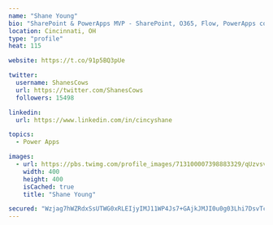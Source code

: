 ```yaml
---
name: "Shane Young"
bio: "SharePoint & PowerApps MVP - SharePoint, O365, Flow, PowerApps consulting? @PowerApps911 | Pure Snark? You found it."
location: Cincinnati, OH
type: "profile"
heat: 115

website: https://t.co/91p5BQ3pUe

twitter:
  username: ShanesCows
  url: https://twitter.com/ShanesCows
  followers: 15498

linkedin:
  url: https://www.linkedin.com/in/cincyshane

topics:
  - Power Apps

images:
  - url: https://pbs.twimg.com/profile_images/713100007398883329/qUzvsvQ3_400x400.jpg
    width: 400
    height: 400
    isCached: true
    title: "Shane Young"

secured: "Wzjag7hWZRdxSsUTWG0xRLEIjyIMJ11WP4Js7+GAjkJMJI0u0g03Lhi7DsvTcdWgcpnxRAFlZb11OJ8q0UPmI4S8huXWKr4cK0tLO/u3MNBx6W4WRvRNkiUIuRy+J++X8+Wu5o0XkWUYiiQ5lLYn3k9DXQr5rMlSUIJV2ya+MR3BSTOqYZezM9R4VwAfJRdZq/hJ7sQaEv5RrpXiEYWswMbFrkQvxh6dAXY9m4lqlnU5spfIhXYwF3fZbqkaE7ZTKXm68uLVG+Mno04dh5i5yQGu/OtFI8sZuNc0lvw0/MfPSvKhMxg0oQfBePRSf66ew8Ys+lBSWnK2ly83zhmi1hvtaz0czHA5Z7sHa9zQEeS7jWExP4mu5bpvmhVDlU/mcqE9lykz3UANWgGYvQkXJAOc6DHBdBTmKT0VwDR2Uzw=;CEiOP6IczIw4W1pVrpslQQ=="
---
```


